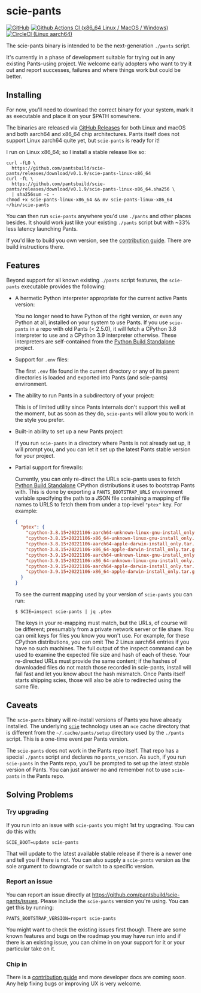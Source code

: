 # scie-pants

[![GitHub](https://img.shields.io/github/license/pantsbuild/scie-pants)](LICENSE)
[![Github Actions CI (x86_64 Linux / MacOS / Windows)](https://github.com/pantsbuild/scie-pants/actions/workflows/ci.yml/badge.svg)](https://github.com/pantsbuild/scie-pants/actions/workflows/ci.yml)
[![CircleCI (Linux aarch64)](https://circleci.com/gh/pantsbuild/scie-pants.svg?style=svg)](https://circleci.com/gh/pantsbuild/scie-pants)

The scie-pants binary is intended to be the next-generation `./pants` script.

It's currently in a phase of development suitable for trying out in any existing Pants-using
project. We welcome early adopters who want to try it out and report successes, failures and where
things work but could be better.

## Installing

For now, you'll need to download the correct binary for your system, mark it as executable and place
it on your $PATH somewhere.

The binaries are released via [GitHub Releases](https://github.com/pantsbuild/scie-pants/releases)
for both Linux and macOS and both aarch64 and x86_64 chip architectures. Pants itself does not
support Linux aarch64 quite yet, but `scie-pants` is ready for it!

I run on Linux x86_64; so I install a stable release like so:
```
curl -fLO \
  https://github.com/pantsbuild/scie-pants/releases/download/v0.1.9/scie-pants-linux-x86_64
curl -fL \
  https://github.com/pantsbuild/scie-pants/releases/download/v0.1.9/scie-pants-linux-x86_64.sha256 \
  | sha256sum -c -
chmod +x scie-pants-linux-x86_64 && mv scie-pants-linux-x86_64 ~/bin/scie-pants
```

You can then run `scie-pants` anywhere you'd use `./pants` and other places besides. It should work
just like your existing `./pants` script but with ~33% less latency launching Pants.

If you'd like to build you own version, see the [contribution guide](CONTRIBUTING.md). There are
build instructions there.

## Features

Beyond support for all known existing `./pants` script features, the `scie-pants` executable
provides the following:

+ A hermetic Python interpreter appropriate for the current active Pants version:

  You no longer need to have Python of the right version, or even any Python at all, installed on
  your system to use Pants. If you use `scie-pants` in a repo with old Pants (< 2.5.0), it will
  fetch a CPython 3.8 interpreter to use and a CPython 3.9 interpreter otherwise. These interpreters
  are self-contained from the [Python Build Standalone](
  https://python-build-standalone.readthedocs.io/en/latest/) project.

+ Support for `.env` files:

  The first `.env` file found in the current directory or any of its parent directories is loaded
  and exported into Pants (and scie-pants) environment.

+ The ability to run Pants in a subdirectory of your project:

  This is of limited utility since Pants internals don't support this well at the moment, but as
  soon as they do, `scie-pants` will allow you to work in the style you prefer.

+ Built-in ability to set up a new Pants project:

  If you run `scie-pants` in a directory where Pants is not already set up, it will prompt you, and
  you can let it set up the latest Pants stable version for your project.

+ Partial support for firewalls:

  Currently, you can only re-direct the URLs scie-pants uses to fetch [Python Build Standalone](
  https://python-build-standalone.readthedocs.io/en/latest/) CPython distributions it uses to
  bootstrap Pants with. This is done by exporting a `PANTS_BOOTSTRAP_URLS` environment variable
  specifying the path to a JSON file containing a mapping of file names to URLS to fetch them from
  under a top-level `"ptex"` key. For example:
  ```json
  {
    "ptex": {
      "cpython-3.8.15+20221106-aarch64-unknown-linux-gnu-install_only.tar.gz": "https://github.com/indygreg/python-build-standalone/releases/download/20221106/cpython-3.8.15+20221106-aarch64-unknown-linux-gnu-install_only.tar.gz",
      "cpython-3.8.15+20221106-x86_64-unknown-linux-gnu-install_only.tar.gz": "https://github.com/indygreg/python-build-standalone/releases/download/20221106/cpython-3.8.15+20221106-x86_64-unknown-linux-gnu-install_only.tar.gz",
      "cpython-3.8.15+20221106-aarch64-apple-darwin-install_only.tar.gz": "https://github.com/indygreg/python-build-standalone/releases/download/20221106/cpython-3.8.15+20221106-aarch64-apple-darwin-install_only.tar.gz",
      "cpython-3.8.15+20221106-x86_64-apple-darwin-install_only.tar.gz": "https://github.com/indygreg/python-build-standalone/releases/download/20221106/cpython-3.8.15+20221106-x86_64-apple-darwin-install_only.tar.gz",
      "cpython-3.9.15+20221106-aarch64-unknown-linux-gnu-install_only.tar.gz": "https://github.com/indygreg/python-build-standalone/releases/download/20221106/cpython-3.9.15+20221106-aarch64-unknown-linux-gnu-install_only.tar.gz",
      "cpython-3.9.15+20221106-x86_64-unknown-linux-gnu-install_only.tar.gz": "https://github.com/indygreg/python-build-standalone/releases/download/20221106/cpython-3.9.15+20221106-x86_64-unknown-linux-gnu-install_only.tar.gz",
      "cpython-3.9.15+20221106-aarch64-apple-darwin-install_only.tar.gz": "https://github.com/indygreg/python-build-standalone/releases/download/20221106/cpython-3.9.15+20221106-aarch64-apple-darwin-install_only.tar.gz",
      "cpython-3.9.15+20221106-x86_64-apple-darwin-install_only.tar.gz": "https://github.com/indygreg/python-build-standalone/releases/download/20221106/cpython-3.9.15+20221106-x86_64-apple-darwin-install_only.tar.gz"
    }
  }
  ```
  To see the current mapping used by your version of `scie-pants` you can run:
  ```
  $ SCIE=inspect scie-pants | jq .ptex
  ```
  The keys in your re-mapping must match, but the URLs, of course will be different; presumably from
  a private network server or file share. You can omit keys for files you know you won't use. For
  example, for these CPython distributions, you can omit The 2 Linux aarch64 entries if you have no
  such machines. The full output of the inspect command can be used to examine the expected file
  size and hash of each of these. Your re-directed URLs must provide the same content; if the hashes
  of downloaded files do not match those recorded in scie-pants, install will fail fast and let you
  know about the hash mismatch. Once Pants itself starts shipping scies, those will also be able to
  redirected using the same file.

## Caveats

The `scie-pants` binary will re-install versions of Pants you have already installed. The underlying
[`scie`](https://github.com/a-scie/jump/blob/main/README.md) technology uses an `nce` cache
directory that is different from the `~/.cache/pants/setup` directory used by the `./pants` script.
This is a one-time event per Pants version.

The `scie-pants` does not work in the Pants repo itself. That repo has a special `./pants` script
and declares no `pants_version`. As such, if you run `scie-pants` in the Pants repo, you'll be
prompted to set up the latest stable version of Pants. You can just answer no and remember not to
use `scie-pants` in the Pants repo.

## Solving Problems

### Try upgrading

If you run into an issue with `scie-pants` you might 1st try upgrading. You can do this with:
```
SCIE_BOOT=update scie-pants
```

That will update to the latest available stable release if there is a newer one and tell you if
there is not. You can also supply a `scie-pants` version as the sole argument to downgrade or switch
to a specific version.

### Report an issue

You can report an issue directly at https://github.com/pantsbuild/scie-pants/issues. Please include
the `scie-pants` version you're using. You can get this by running:
```
PANTS_BOOTSTRAP_VERSION=report scie-pants
```

You might want to check the existing issues first though. There are some known features and bugs on
the roadmap you may have run into and if there is an existing issue, you can chime in on your
support for it or your particular take on it.

### Chip in

There is a [contribution guide](CONTRIBUTING.md) and more developer docs are coming soon. Any help
fixing bugs or improving UX is very welcome.
